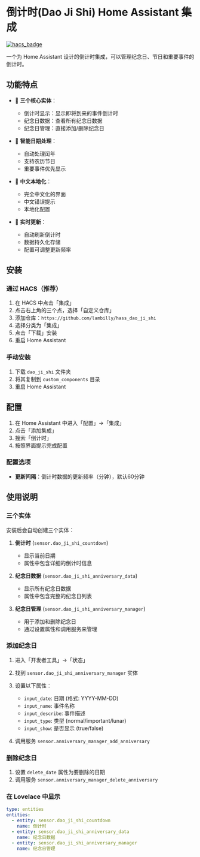 # 倒计时(Dao Ji Shi) Home Assistant 集成 

[![hacs_badge](https://img.shields.io/badge/HACS-Custom-41BDF5.svg)](https://github.com/hacs/integration)

一个为 Home Assistant 设计的倒计时集成，可以管理纪念日、节日和重要事件的倒计时。

## 功能特点

- 🎯 **三个核心实体**：
  - 倒计时显示：显示即将到来的事件倒计时
  - 纪念日数据：查看所有纪念日数据
  - 纪念日管理：直接添加/删除纪念日

- 📅 **智能日期处理**：
  - 自动处理闰年
  - 支持农历节日
  - 重要事件优先显示

- 🎨 **中文本地化**：
  - 完全中文化的界面
  - 中文错误提示
  - 本地化配置

- 🔄 **实时更新**：
  - 自动刷新倒计时
  - 数据持久化存储
  - 配置可调整更新频率

## 安装

### 通过 HACS（推荐）

1. 在 HACS 中点击「集成」
2. 点击右上角的三个点，选择「自定义仓库」
3. 添加仓库：`https://github.com/lambilly/hass_dao_ji_shi`
4. 选择分类为「集成」
5. 点击「下载」安装
6. 重启 Home Assistant

### 手动安装

1. 下载 `dao_ji_shi` 文件夹
2. 将其复制到 `custom_components` 目录
3. 重启 Home Assistant

## 配置

1. 在 Home Assistant 中进入「配置」->「集成」
2. 点击「添加集成」
3. 搜索「倒计时」
4. 按照界面提示完成配置

### 配置选项

- **更新间隔**：倒计时数据的更新频率（分钟），默认60分钟

## 使用说明

### 三个实体

安装后会自动创建三个实体：

1. **倒计时** (`sensor.dao_ji_shi_countdown`)
   - 显示当前日期
   - 属性中包含详细的倒计时信息

2. **纪念日数据** (`sensor.dao_ji_shi_anniversary_data`)
   - 显示所有纪念日数据
   - 属性中包含完整的纪念日列表

3. **纪念日管理** (`sensor.dao_ji_shi_anniversary_manager`)
   - 用于添加和删除纪念日
   - 通过设置属性和调用服务来管理

### 添加纪念日

1. 进入「开发者工具」->「状态」
2. 找到 `sensor.dao_ji_shi_anniversary_manager` 实体
3. 设置以下属性：
   - `input_date`: 日期 (格式: YYYY-MM-DD)
   - `input_name`: 事件名称
   - `input_describe`: 事件描述
   - `input_type`: 类型 (normal/important/lunar)
   - `input_show`: 是否显示 (true/false)

4. 调用服务 `sensor.anniversary_manager_add_anniversary`

### 删除纪念日

1. 设置 `delete_date` 属性为要删除的日期
2. 调用服务 `sensor.anniversary_manager_delete_anniversary`

### 在 Lovelace 中显示

```yaml
type: entities
entities:
  - entity: sensor.dao_ji_shi_countdown
    name: 倒计时
  - entity: sensor.dao_ji_shi_anniversary_data
    name: 纪念日数据
  - entity: sensor.dao_ji_shi_anniversary_manager
    name: 纪念日管理
